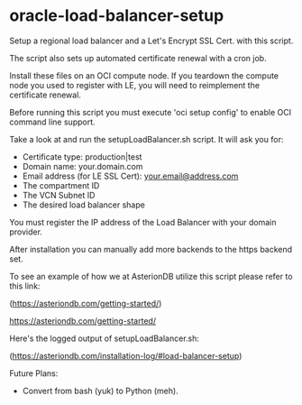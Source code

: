 # oracle-load-balancer-setup
Setup a regional load balancer and a Let's Encrypt SSL Cert. with this script.

The script also sets up automated certificate renewal with a cron job.

Install these files on an OCI compute node. If you teardown the compute node you used to register with LE, you will need to reimplement the certificate renewal.

Before running this script you must execute 'oci setup config' to enable OCI command line support.

Take a look at and run the setupLoadBalancer.sh script. It will ask you for:

- Certificate type: production|test
- Domain name: your.domain.com
- Email address (for LE SSL Cert): your.email@address.com
- The compartment ID
- The VCN Subnet ID
- The desired load balancer shape

You must register the IP address of the Load Balancer with your domain provider.

After installation you can manually add more backends to the https backend set.

To see an example of how we at AsterionDB utilize this script please refer to this link:

  (https://asteriondb.com/getting-started/)
  
  <a href="https://asteriondb.com/getting-started/" target="_blank">https://asteriondb.com/getting-started/</a>
  
Here's the logged output of setupLoadBalancer.sh:

  (https://asteriondb.com/installation-log/#load-balancer-setup)

Future Plans:
- Convert from bash (yuk) to Python (meh).
